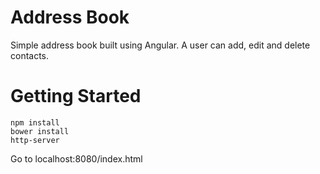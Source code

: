 # Address Book

Simple address book built using Angular.  A user can add, edit and delete contacts.

# Getting Started
```
npm install
bower install
http-server
```
Go to localhost:8080/index.html